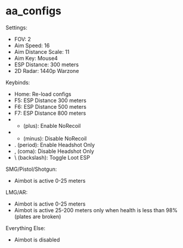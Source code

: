 # aa_configs
Settings:
- FOV: 2
- Aim Speed: 16
- Aim Distance Scale: 11
- Aim Key: Mouse4
- ESP Distance: 300 meters
- 2D Radar: 1440p Warzone

Keybinds:
- Home: Re-load configs
- F5: ESP Distance 300 meters
- F6: ESP Distance 500 meters
- F7: ESP Distance 800 meters
- + (plus): Enable NoRecoil
- - (minus): Disable NoRecoil
- . (period): Enable Headshot Only
- , (coma): Disable Headshot Only
- \ (backslash): Toggle Loot ESP

SMG/Pistol/Shotgun:
- Aimbot is active 0-25 meters

LMG/AR:
- Aimbot is active 0-25 meters
- Aimbot is active 25-200 meters only when health is less than 98% (plates are broken)

Everything Else:
- Aimbot is disabled
